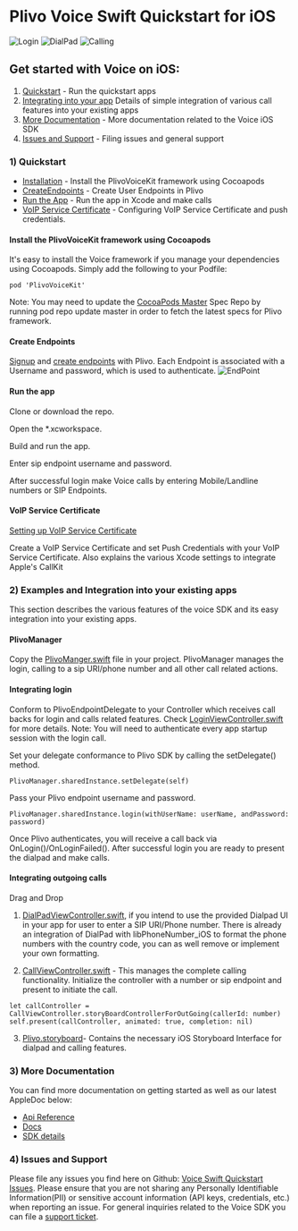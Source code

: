# Plivo Voice Swift Quickstart for iOS
![Login](https://github.com/Ankish/PlivoExamplesSwift/blob/feature/OutgoingCallEg/Images/Login.png)
![DialPad](https://github.com/Ankish/PlivoExamplesSwift/blob/feature/OutgoingCallEg/Images/DialPad.png)
![Calling](https://github.com/Ankish/PlivoExamplesSwift/blob/feature/OutgoingCallEg/Images/Calling.png)

## Get started with Voice on iOS:
1) [Quickstart](https://gist.github.com/Ankish/ccd5ce325c282baad0295aa9051e52d3#1quickstart) - Run the quickstart apps
2) [Integrating into your app](https://gist.github.com/Ankish/ccd5ce325c282baad0295aa9051e52d3#2-examples-and-integration-into-your-existing-apps) Details of simple integration of various call features into your existing apps
3) [More Documentation](https://gist.github.com/Ankish/ccd5ce325c282baad0295aa9051e52d3#3-more-documentation) - More documentation related to the Voice iOS SDK
4) [Issues and Support](https://gist.github.com/Ankish/ccd5ce325c282baad0295aa9051e52d3#4-issues-and-support) - Filing issues and general support

### 1) Quickstart
* [Installation](https://gist.github.com/Ankish/ccd5ce325c282baad0295aa9051e52d3#install-the-plivovoicekit-framework-using-cocoapods) - Install the PlivoVoiceKit framework using Cocoapods
* [CreateEndpoints](https://gist.github.com/Ankish/ccd5ce325c282baad0295aa9051e52d3#create-endpoints) - Create User Endpoints in Plivo
* [Run the App](https://gist.github.com/Ankish/ccd5ce325c282baad0295aa9051e52d3#run-the-app) - Run the app in Xcode and make calls
* [VoIP Service Certificate](https://gist.github.com/Ankish/ccd5ce325c282baad0295aa9051e52d3#run-the-app) - Configuring VoIP Service Certificate and push credentials.

#### Install the PlivoVoiceKit framework using Cocoapods
It's easy to install the Voice framework if you manage your dependencies using Cocoapods. Simply add the following to your Podfile:
```
pod 'PlivoVoiceKit'
```
Note: You may need to update the [CocoaPods Master](https://github.com/CocoaPods/Specs) Spec Repo by running pod repo update master in order to fetch the latest specs for Plivo framework.

#### Create Endpoints
[Signup](https://console.plivo.com/accounts/register/) and [create endpoints](https://manage.plivo.com/accounts/login/) with Plivo. 
Each Endpoint is associated with a Username and password, which is used to authenticate. 
![EndPoint](https://github.com/Ankish/PlivoExamplesSwift/blob/feature/OutgoingCallEg/Images/EndPoint.png)

#### Run the app
Clone or download the repo.

Open the *.xcworkspace.

Build and run the app.

Enter sip endpoint username and password.

After successful login make Voice calls by entering Mobile/Landline numbers or SIP Endpoints.

#### VoIP Service Certificate
[Setting up VoIP Service Certificate](https://www.plivo.com/docs/sdk/ios/setting-up-push-credentials/)

Create a VoIP Service Certificate and set Push Credentials with your VoIP Service Certificate. Also explains the various Xcode settings to integrate Apple's CallKit

### 2) Examples and Integration into your existing apps
This section describes the various features of the voice SDK and its easy integration into your existing apps.

#### PlivoManager
Copy the [PlivoManger.swift](https://github.com/Ankish/PlivoExamplesSwift/blob/feature/OutgoingCallEg/OutGoingCall/OutGoingCall/Util/PlivoManager.swift)  file in your project. PlivoManager manages the login, calling to a sip URI/phone number and all other call related actions.

#### Integrating login
Conform to PlivoEndpointDelegate to your Controller which receives call backs for login and calls related features. Check [LoginViewController.swift](https://github.com/Ankish/PlivoExamplesSwift/blob/feature/OutgoingCallEg/OutGoingCall/OutGoingCall/View%20Controllers/LoginViewController.swift) for more details. Note: You will need to authenticate every app startup session with the login call.

Set your delegate conformance to Plivo SDK by calling the setDelegate() method.

```
PlivoManager.sharedInstance.setDelegate(self)
```

Pass your Plivo endpoint username and password.

```
PlivoManager.sharedInstance.login(withUserName: userName, andPassword: password)
```

Once Plivo authenticates, you will receive a call back via OnLogin()/OnLoginFailed(). After successful login you are ready to present the dialpad and make calls.

#### Integrating outgoing calls
Drag and Drop 
1) [DialPadViewController.swift](https://github.com/Ankish/PlivoExamplesSwift/tree/feature/OutgoingCallEg/OutGoingCall/OutGoingCall/View%20Controllers/Plivo%20Controller), if you intend to use the provided Dialpad UI in your app for user to enter a SIP URI/Phone number.
     There is already an integration of DialPad with libPhoneNumber_iOS to format the phone numbers with the country code, you can as well remove or implement your own formatting.

2) [CallViewController.swift](https://github.com/Ankish/PlivoExamplesSwift/tree/feature/OutgoingCallEg/OutGoingCall/OutGoingCall/View%20Controllers/Plivo%20Controller) - This manages the complete calling functionality. Initialize the controller with a number or sip endpoint and present to initiate the call.

```
let callController = CallViewController.storyBoardControllerForOutGoing(callerId: number)
self.present(callController, animated: true, completion: nil)
```

3) [Plivo.storyboard](https://github.com/Ankish/PlivoExamplesSwift/tree/feature/OutgoingCallEg/OutGoingCall/OutGoingCall/View)- Contains the necessary iOS Storyboard Interface for dialpad and calling features.

### 3) More Documentation
You can find more documentation on getting started as well as our latest AppleDoc below:
* [Api Reference](https://api-reference.plivo.com/latest/curl/resources/call/make-a-call)
* [Docs](https://www.plivo.com/docs/getting-started/)
* [SDK details](https://www.plivo.com/docs/sdk/ios/v2/)

### 4) Issues and Support
Please file any issues you find here on Github: [Voice Swift Quickstart Issues](https://github.com/Ankish/PlivoExamplesSwift/issues). 
Please ensure that you are not sharing any Personally Identifiable Information(PII) or sensitive account information (API keys, credentials, etc.) when reporting an issue.
For general inquiries related to the Voice SDK you can file a [support ticket](https://support.plivo.com/support/home).
